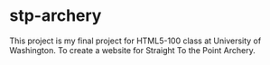 # stp-archery
This project is my final project for HTML5-100 class at University of Washington.
To create a website for Straight To the Point Archery.
